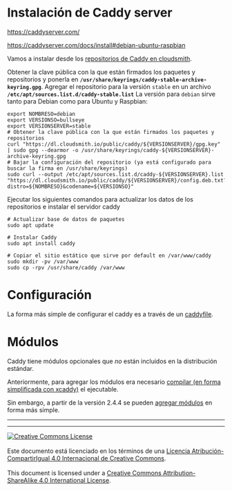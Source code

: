 # Instalación de Caddy server

https://caddyserver.com/

https://caddyserver.com/docs/install#debian-ubuntu-raspbian

Vamos a instalar desde los [repositorios de Caddy en 
cloudsmith](https://cloudsmith.io/~caddy/repos/).

Obtener la clave pública con la que están firmados los paquetes y repositorios
y ponerla en **`/usr/share/keyrings/caddy-stable-archive-keyring.gpg`**.
Agregar el repositorio para la versión `stable` en un archivo 
**`/etc/apt/sources.list.d/caddy-stable.list`** 
La versión para `debian` sirve tanto para
Debian como para Ubuntu y Raspbian:

```
export NOMBRESO=debian
export VERSIONSO=bullseye
export VERSIONSERVER=stable
# Obtener la clave pública con la que están firmados los paquetes y repositorios
curl "https://dl.cloudsmith.io/public/caddy/${VERSIONSERVER}/gpg.key" | sudo gpg --dearmor -o /usr/share/keyrings/caddy-${VERSIONSERVER}-archive-keyring.gpg
# Bajar la configuración del repositorio (ya está configurado para buscar la firma en /usr/share/keyrings)
sudo curl --output /etc/apt/sources.list.d/caddy-${VERSIONSERVER}.list "https://dl.cloudsmith.io/public/caddy/${VERSIONSERVER}/config.deb.txt?distro=${NOMBRESO}&codename=${VERSIONSO}"
```

Ejecutar los siguientes comandos para actualizar los datos de los repositorios
e instalar el servidor caddy

```
# Actualizar base de datos de paquetes
sudo apt update

# Instalar Caddy
sudo apt install caddy

# Copiar el sitio estático que sirve por default en /var/www/caddy
sudo mkdir -pv /var/www
sudo cp -rpv /usr/share/caddy /var/www
```

# Configuración

La forma más simple de configurar el caddy es a través de un
[caddyfile](Configuracion.md).

# Módulos

Caddy tiene módulos opcionales que _no_ están incluidos en la distribución
estándar.

Anteriormente, para agregar los módulos era necesario [compilar (en forma
simplificada con xcaddy)](Compilacion.md) el ejecutable.

Sin embargo, a partir de la versión 2.4.4 se pueden [agregar
módulos](AgregarModulos.md) en forma más simple.

___
<!-- LICENSE -->
___
<a rel="licencia" href="https://creativecommons.org/licenses/by-sa/4.0/deed.es">
<img alt="Creative Commons License" style="border-width:0"
src="https://i.creativecommons.org/l/by-sa/4.0/88x31.png" /></a>
<br /><br />
Este documento está licenciado en los términos de una <a rel="licencia"
href="https://creativecommons.org/licenses/by-sa/4.0/deed.es">
Licencia Atribución-CompartirIgual 4.0 Internacional de Creative Commons</a>.
<br /><br />
This document is licensed under a <a rel="license" 
href="https://creativecommons.org/licenses/by-sa/4.0/deed.en">
Creative Commons Attribution-ShareAlike 4.0 International License</a>.
<!-- END --> 
